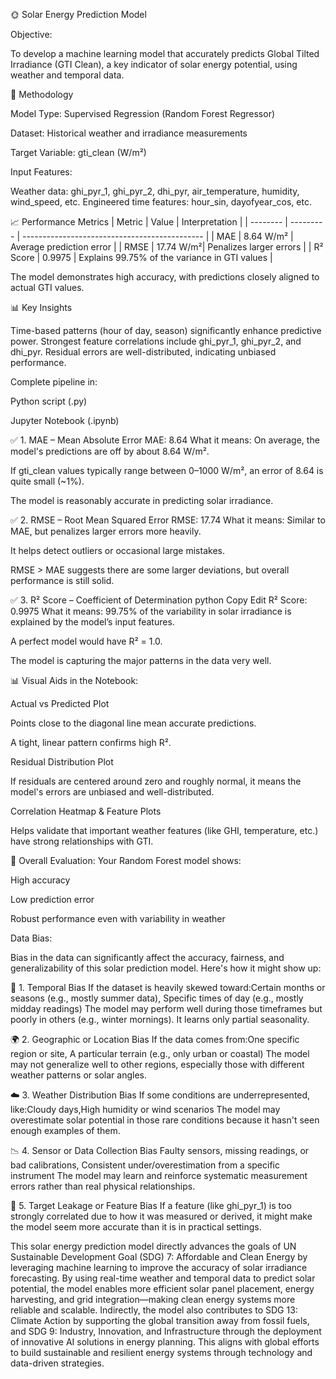 🌞 Solar Energy Prediction Model

Objective:

To develop a machine learning model that accurately predicts Global Tilted Irradiance (GTI Clean), a key indicator of solar energy potential, using weather and temporal data.

🔧 Methodology

Model Type: Supervised Regression (Random Forest Regressor)

Dataset: Historical weather and irradiance measurements

Target Variable: gti_clean (W/m²)

Input Features:

Weather data: ghi_pyr_1, ghi_pyr_2, dhi_pyr, air_temperature, humidity, wind_speed, etc.
Engineered time features: hour_sin, dayofyear_cos, etc.

📈 Performance Metrics
| Metric   | Value     | Interpretation                                |
| -------- | --------- | --------------------------------------------- |
| MAE      | 8.64 W/m² | Average prediction error                      |
| RMSE     | 17.74 W/m²| Penalizes larger errors                       |
| R² Score | 0.9975    | Explains 99.75% of the variance in GTI values |

The model demonstrates high accuracy, with predictions closely aligned to actual GTI values.

📊 Key Insights

Time-based patterns (hour of day, season) significantly enhance predictive power.
Strongest feature correlations include ghi_pyr_1, ghi_pyr_2, and dhi_pyr.
Residual errors are well-distributed, indicating unbiased performance.

Complete pipeline in:

Python script (.py)

Jupyter Notebook (.ipynb)


✅ 1. MAE – Mean Absolute Error
MAE: 8.64
What it means: On average, the model's predictions are off by about 8.64 W/m².

If gti_clean values typically range between 0–1000 W/m², an error of 8.64 is quite small (~1%).

The model is reasonably accurate in predicting solar irradiance.

✅ 2. RMSE – Root Mean Squared Error
RMSE: 17.74
What it means: Similar to MAE, but penalizes larger errors more heavily.

It helps detect outliers or occasional large mistakes.

RMSE > MAE suggests there are some larger deviations, but overall performance is still solid.

✅ 3. R² Score – Coefficient of Determination
python
Copy
Edit
R² Score: 0.9975
What it means: 99.75% of the variability in solar irradiance is explained by the model’s input features.

A perfect model would have R² = 1.0.

The model is capturing the major patterns in the data very well.

📊 Visual Aids in the Notebook:

Actual vs Predicted Plot

Points close to the diagonal line mean accurate predictions.

A tight, linear pattern confirms high R².

Residual Distribution Plot

If residuals are centered around zero and roughly normal, it means the model's errors are unbiased and well-distributed.

Correlation Heatmap & Feature Plots

Helps validate that important weather features (like GHI, temperature, etc.) have strong relationships with GTI.

🎯 Overall Evaluation:
Your Random Forest model shows:

High accuracy

Low prediction error

Robust performance even with variability in weather

Data Bias:

Bias in the data can significantly affect the accuracy, fairness, and generalizability of this solar prediction model. Here's how it might show up:

🔁 1. Temporal Bias
If the dataset is heavily skewed toward:Certain months or seasons (e.g., mostly summer data), Specific times of day (e.g., mostly midday readings)
The model may perform well during those timeframes but poorly in others (e.g., winter mornings). It learns only partial seasonality.

🌍 2. Geographic or Location Bias
If the data comes from:One specific region or site, A particular terrain (e.g., only urban or coastal)
The model may not generalize well to other regions, especially those with different weather patterns or solar angles.

☁️ 3. Weather Distribution Bias
If some conditions are underrepresented, like:Cloudy days,High humidity or wind scenarios
The model may overestimate solar potential in those rare conditions because it hasn't seen enough examples of them.

📉 4. Sensor or Data Collection Bias
Faulty sensors, missing readings, or bad calibrations, Consistent under/overestimation from a specific instrument
The model may learn and reinforce systematic measurement errors rather than real physical relationships.

🧠 5. Target Leakage or Feature Bias
If a feature (like ghi_pyr_1) is too strongly correlated due to how it was measured or derived, it might make the model seem more accurate than it is in practical settings.


This solar energy prediction model directly advances the goals of UN Sustainable Development Goal (SDG) 7: Affordable and Clean Energy by leveraging machine learning to improve the accuracy of solar irradiance forecasting. By using real-time weather and temporal data to predict solar potential, the model enables more efficient solar panel placement, energy harvesting, and grid integration—making clean energy systems more reliable and scalable. Indirectly, the model also contributes to SDG 13: Climate Action by supporting the global transition away from fossil fuels, and SDG 9: Industry, Innovation, and Infrastructure through the deployment of innovative AI solutions in energy planning. This aligns with global efforts to build sustainable and resilient energy systems through technology and data-driven strategies.
